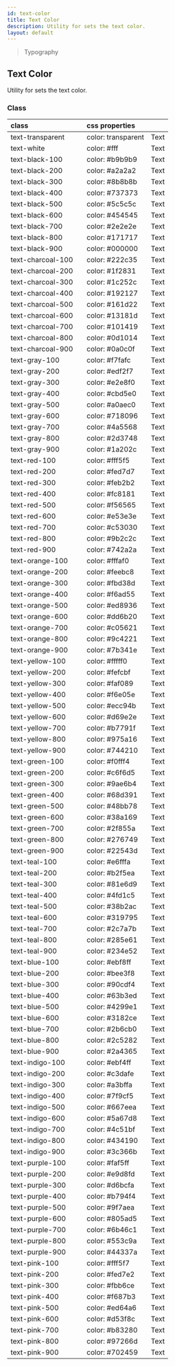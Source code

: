 ```yaml
---
id: text-color
title: Text Color
description: Utility for sets the text color.
layout: default
---
```


> Typography

## Text Color

Utility for sets the text color.

### Class

| <span class="px-3 py-1 text-white bg-charcoal-100 rounded-full">class</span> | | <span class="px-3 py-1 text-white bg-charcoal-100 rounded-full">css properties</span> |  |
|:--|:--|:--|:-:|
| text-transparent |  | color: transparent | <y class="px-2 text-lg text-transparent font-semibold">Text</y> |
| text-white |  | color: #fff | <y class="px-2 text-lg text-white font-semibold">Text</y> |
| text-black-100 |  | color: #b9b9b9 | <y class="px-2 text-lg text-black-100 bg-white font-semibold">Text</y> |
| text-black-200 |  | color: #a2a2a2 | <y class="px-2 text-lg text-black-200 bg-white font-semibold">Text</y> |
| text-black-300 |  | color: #8b8b8b | <y class="px-2 text-lg text-black-300 bg-white font-semibold">Text</y> |
| text-black-400 |  | color: #737373 | <y class="px-2 text-lg text-black-400 bg-white font-semibold">Text</y> |
| text-black-500 |  | color: #5c5c5c | <y class="px-2 text-lg text-black-500 bg-white font-semibold">Text</y> |
| text-black-600 |  | color: #454545 | <y class="px-2 text-lg text-black-600 bg-white font-semibold">Text</y> |
| text-black-700 |  | color: #2e2e2e | <y class="px-2 text-lg text-black-700 bg-white font-semibold">Text</y> |
| text-black-800 |  | color: #171717 | <y class="px-2 text-lg text-black-800 bg-white font-semibold">Text</y> |
| text-black-900 |  | color: #000000 | <y class="px-2 text-lg text-black-900 bg-white font-semibold">Text</y> |
| text-charcoal-100 |  | color: #222c35 | <y class="px-2 text-lg text-charcoal-100 bg-white font-semibold">Text</y> |
| text-charcoal-200 |  | color: #1f2831 | <y class="px-2 text-lg text-charcoal-200 bg-white font-semibold">Text</y> |
| text-charcoal-300 |  | color: #1c252c | <y class="px-2 text-lg text-charcoal-300 bg-white font-semibold">Text</y> |
| text-charcoal-400 |  | color: #192127 | <y class="px-2 text-lg text-charcoal-400 bg-white font-semibold">Text</y> |
| text-charcoal-500 |  | color: #161d22 | <y class="px-2 text-lg text-charcoal-500 bg-white font-semibold">Text</y> |
| text-charcoal-600 |  | color: #13181d | <y class="px-2 text-lg text-charcoal-600 bg-white font-semibold">Text</y> |
| text-charcoal-700 |  | color: #101419 | <y class="px-2 text-lg text-charcoal-700 bg-white font-semibold">Text</y> |
| text-charcoal-800 |  | color: #0d1014 | <y class="px-2 text-lg text-charcoal-800 bg-white font-semibold">Text</y> |
| text-charcoal-900 |  | color: #0a0c0f | <y class="px-2 text-lg text-charcoal-900 bg-white font-semibold">Text</y> |
| text-gray-100 |  | color: #f7fafc | <y class="px-2 text-lg text-gray-100 bg-white font-semibold">Text</y> |
| text-gray-200 |  | color: #edf2f7 | <y class="px-2 text-lg text-gray-200 bg-white font-semibold">Text</y> |
| text-gray-300 |  | color: #e2e8f0 | <y class="px-2 text-lg text-gray-300 bg-white font-semibold">Text</y> |
| text-gray-400 |  | color: #cbd5e0 | <y class="px-2 text-lg text-gray-400 bg-white font-semibold">Text</y> |
| text-gray-500 |  | color: #a0aec0 | <y class="px-2 text-lg text-gray-500 bg-white font-semibold">Text</y> |
| text-gray-600 |  | color: #718096 | <y class="px-2 text-lg text-gray-600 bg-white font-semibold">Text</y> |
| text-gray-700 |  | color: #4a5568 | <y class="px-2 text-lg text-gray-700 bg-white font-semibold">Text</y> |
| text-gray-800 |  | color: #2d3748 | <y class="px-2 text-lg text-gray-800 bg-white font-semibold">Text</y> |
| text-gray-900 |  | color: #1a202c | <y class="px-2 text-lg text-gray-900 bg-white font-semibold">Text</y> |
| text-red-100 |  | color: #fff5f5 | <y class="px-2 text-lg text-red-100 bg-white font-semibold">Text</y> |
| text-red-200 |  | color: #fed7d7 | <y class="px-2 text-lg text-red-200 bg-white font-semibold">Text</y> |
| text-red-300 |  | color: #feb2b2 | <y class="px-2 text-lg text-red-300 bg-white font-semibold">Text</y> |
| text-red-400 |  | color: #fc8181 | <y class="px-2 text-lg text-red-400 bg-white font-semibold">Text</y> |
| text-red-500 |  | color: #f56565 | <y class="px-2 text-lg text-red-500 bg-white font-semibold">Text</y> |
| text-red-600 |  | color: #e53e3e | <y class="px-2 text-lg text-red-600 bg-white font-semibold">Text</y> |
| text-red-700 |  | color: #c53030 | <y class="px-2 text-lg text-red-700 bg-white font-semibold">Text</y> |
| text-red-800 |  | color: #9b2c2c | <y class="px-2 text-lg text-red-800 bg-white font-semibold">Text</y> |
| text-red-900 |  | color: #742a2a | <y class="px-2 text-lg text-red-900 bg-white font-semibold">Text</y> |
| text-orange-100 |  | color: #fffaf0 | <y class="px-2 text-lg text-orange-100 bg-white font-semibold">Text</y> |
| text-orange-200 |  | color: #feebc8 | <y class="px-2 text-lg text-orange-200 bg-white font-semibold">Text</y> |
| text-orange-300 |  | color: #fbd38d | <y class="px-2 text-lg text-orange-300 bg-white font-semibold">Text</y> |
| text-orange-400 |  | color: #f6ad55 | <y class="px-2 text-lg text-orange-400 bg-white font-semibold">Text</y> |
| text-orange-500 |  | color: #ed8936 | <y class="px-2 text-lg text-orange-500 bg-white font-semibold">Text</y> |
| text-orange-600 |  | color: #dd6b20 | <y class="px-2 text-lg text-orange-600 bg-white font-semibold">Text</y> |
| text-orange-700 |  | color: #c05621 | <y class="px-2 text-lg text-orange-700 bg-white font-semibold">Text</y> |
| text-orange-800 |  | color: #9c4221 | <y class="px-2 text-lg text-orange-800 bg-white font-semibold">Text</y> |
| text-orange-900 |  | color: #7b341e | <y class="px-2 text-lg text-orange-900 bg-white font-semibold">Text</y> |
| text-yellow-100 |  | color: #fffff0 | <y class="px-2 text-lg text-yellow-100 bg-white font-semibold">Text</y> |
| text-yellow-200 |  | color: #fefcbf | <y class="px-2 text-lg text-yellow-200 bg-white font-semibold">Text</y> |
| text-yellow-300 |  | color: #faf089 | <y class="px-2 text-lg text-yellow-300 bg-white font-semibold">Text</y> |
| text-yellow-400 |  | color: #f6e05e | <y class="px-2 text-lg text-yellow-400 bg-white font-semibold">Text</y> |
| text-yellow-500 |  | color: #ecc94b | <y class="px-2 text-lg text-yellow-500 bg-white font-semibold">Text</y> |
| text-yellow-600 |  | color: #d69e2e | <y class="px-2 text-lg text-yellow-600 bg-white font-semibold">Text</y> |
| text-yellow-700 |  | color: #b7791f | <y class="px-2 text-lg text-yellow-700 bg-white font-semibold">Text</y> |
| text-yellow-800 |  | color: #975a16 | <y class="px-2 text-lg text-yellow-800 bg-white font-semibold">Text</y> |
| text-yellow-900 |  | color: #744210 | <y class="px-2 text-lg text-yellow-900 bg-white font-semibold">Text</y> |
| text-green-100 |  | color: #f0fff4 | <y class="px-2 text-lg text-green-100 bg-white font-semibold">Text</y> |
| text-green-200 |  | color: #c6f6d5 | <y class="px-2 text-lg text-green-200 bg-white font-semibold">Text</y> |
| text-green-300 |  | color: #9ae6b4 | <y class="px-2 text-lg text-green-300 bg-white font-semibold">Text</y> |
| text-green-400 |  | color: #68d391 | <y class="px-2 text-lg text-green-400 bg-white font-semibold">Text</y> |
| text-green-500 |  | color: #48bb78 | <y class="px-2 text-lg text-green-500 bg-white font-semibold">Text</y> |
| text-green-600 |  | color: #38a169 | <y class="px-2 text-lg text-green-600 bg-white font-semibold">Text</y> |
| text-green-700 |  | color: #2f855a | <y class="px-2 text-lg text-green-700 bg-white font-semibold">Text</y> |
| text-green-800 |  | color: #276749 | <y class="px-2 text-lg text-green-800 bg-white font-semibold">Text</y> |
| text-green-900 |  | color: #22543d | <y class="px-2 text-lg text-green-900 bg-white font-semibold">Text</y> |
| text-teal-100 |  | color: #e6fffa | <y class="px-2 text-lg text-teal-100 bg-white font-semibold">Text</y> |
| text-teal-200 |  | color: #b2f5ea | <y class="px-2 text-lg text-teal-200 bg-white font-semibold">Text</y> |
| text-teal-300 |  | color: #81e6d9 | <y class="px-2 text-lg text-teal-300 bg-white font-semibold">Text</y> |
| text-teal-400 |  | color: #4fd1c5 | <y class="px-2 text-lg text-teal-400 bg-white font-semibold">Text</y> |
| text-teal-500 |  | color: #38b2ac | <y class="px-2 text-lg text-teal-500 bg-white font-semibold">Text</y> |
| text-teal-600 |  | color: #319795 | <y class="px-2 text-lg text-teal-600 bg-white font-semibold">Text</y> |
| text-teal-700 |  | color: #2c7a7b | <y class="px-2 text-lg text-teal-700 bg-white font-semibold">Text</y> |
| text-teal-800 |  | color: #285e61 | <y class="px-2 text-lg text-teal-800 bg-white font-semibold">Text</y> |
| text-teal-900 |  | color: #234e52 | <y class="px-2 text-lg text-teal-900 bg-white font-semibold">Text</y> |
| text-blue-100 |  | color: #ebf8ff | <y class="px-2 text-lg text-blue-100 bg-white font-semibold">Text</y> |
| text-blue-200 |  | color: #bee3f8 | <y class="px-2 text-lg text-blue-200 bg-white font-semibold">Text</y> |
| text-blue-300 |  | color: #90cdf4 | <y class="px-2 text-lg text-blue-300 bg-white font-semibold">Text</y> |
| text-blue-400 |  | color: #63b3ed | <y class="px-2 text-lg text-blue-400 bg-white font-semibold">Text</y> |
| text-blue-500 |  | color: #4299e1 | <y class="px-2 text-lg text-blue-500 bg-white font-semibold">Text</y> |
| text-blue-600 |  | color: #3182ce | <y class="px-2 text-lg text-blue-600 bg-white font-semibold">Text</y> |
| text-blue-700 |  | color: #2b6cb0 | <y class="px-2 text-lg text-blue-700 bg-white font-semibold">Text</y> |
| text-blue-800 |  | color: #2c5282 | <y class="px-2 text-lg text-blue-800 bg-white font-semibold">Text</y> |
| text-blue-900 |  | color: #2a4365 | <y class="px-2 text-lg text-blue-900 bg-white font-semibold">Text</y> |
| text-indigo-100 |  | color: #ebf4ff | <y class="px-2 text-lg text-indigo-100 bg-white font-semibold">Text</y> |
| text-indigo-200 |  | color: #c3dafe | <y class="px-2 text-lg text-indigo-200 bg-white font-semibold">Text</y> |
| text-indigo-300 |  | color: #a3bffa | <y class="px-2 text-lg text-indigo-300 bg-white font-semibold">Text</y> |
| text-indigo-400 |  | color: #7f9cf5 | <y class="px-2 text-lg text-indigo-400 bg-white font-semibold">Text</y> |
| text-indigo-500 |  | color: #667eea | <y class="px-2 text-lg text-indigo-500 bg-white font-semibold">Text</y> |
| text-indigo-600 |  | color: #5a67d8 | <y class="px-2 text-lg text-indigo-600 bg-white font-semibold">Text</y> |
| text-indigo-700 |  | color: #4c51bf | <y class="px-2 text-lg text-indigo-700 bg-white font-semibold">Text</y> |
| text-indigo-800 |  | color: #434190 | <y class="px-2 text-lg text-indigo-800 bg-white font-semibold">Text</y> |
| text-indigo-900 |  | color: #3c366b | <y class="px-2 text-lg text-indigo-900 bg-white font-semibold">Text</y> |
| text-purple-100 |  | color: #faf5ff | <y class="px-2 text-lg text-purple-100 bg-white font-semibold">Text</y> |
| text-purple-200 |  | color: #e9d8fd | <y class="px-2 text-lg text-purple-200 bg-white font-semibold">Text</y> |
| text-purple-300 |  | color: #d6bcfa | <y class="px-2 text-lg text-purple-300 bg-white font-semibold">Text</y> |
| text-purple-400 |  | color: #b794f4 | <y class="px-2 text-lg text-purple-400 bg-white font-semibold">Text</y> |
| text-purple-500 |  | color: #9f7aea | <y class="px-2 text-lg text-purple-500 bg-white font-semibold">Text</y> |
| text-purple-600 |  | color: #805ad5 | <y class="px-2 text-lg text-purple-600 bg-white font-semibold">Text</y> |
| text-purple-700 |  | color: #6b46c1 | <y class="px-2 text-lg text-purple-700 bg-white font-semibold">Text</y> |
| text-purple-800 |  | color: #553c9a | <y class="px-2 text-lg text-purple-800 bg-white font-semibold">Text</y> |
| text-purple-900 |  | color: #44337a | <y class="px-2 text-lg text-purple-900 bg-white font-semibold">Text</y> |
| text-pink-100 |  | color: #fff5f7 | <y class="px-2 text-lg text-pink-100 bg-white font-semibold">Text</y> |
| text-pink-200 |  | color: #fed7e2 | <y class="px-2 text-lg text-pink-200 bg-white font-semibold">Text</y> |
| text-pink-300 |  | color: #fbb6ce | <y class="px-2 text-lg text-pink-300 bg-white font-semibold">Text</y> |
| text-pink-400 |  | color: #f687b3 | <y class="px-2 text-lg text-pink-400 bg-white font-semibold">Text</y> |
| text-pink-500 |  | color: #ed64a6 | <y class="px-2 text-lg text-pink-500 bg-white font-semibold">Text</y> |
| text-pink-600 |  | color: #d53f8c | <y class="px-2 text-lg text-pink-600 bg-white font-semibold">Text</y> |
| text-pink-700 |  | color: #b83280 | <y class="px-2 text-lg text-pink-700 bg-white font-semibold">Text</y> |
| text-pink-800 |  | color: #97266d | <y class="px-2 text-lg text-pink-800 bg-white font-semibold">Text</y> |
| text-pink-900 |  | color: #702459 | <y class="px-2 text-lg text-pink-900 bg-white font-semibold">Text</y> |

